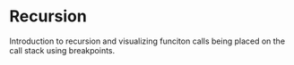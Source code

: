 # Recursion

Introduction to recursion and visualizing funciton calls being placed on the call stack using breakpoints. 
